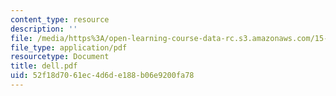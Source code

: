 ```yaml
---
content_type: resource
description: ''
file: /media/https%3A/open-learning-course-data-rc.s3.amazonaws.com/15-902-strategic-management-i-fall-2006/52f18d7061ec4d6de188b06e9200fa78_dell.pdf
file_type: application/pdf
resourcetype: Document
title: dell.pdf
uid: 52f18d70-61ec-4d6d-e188-b06e9200fa78
---
```

